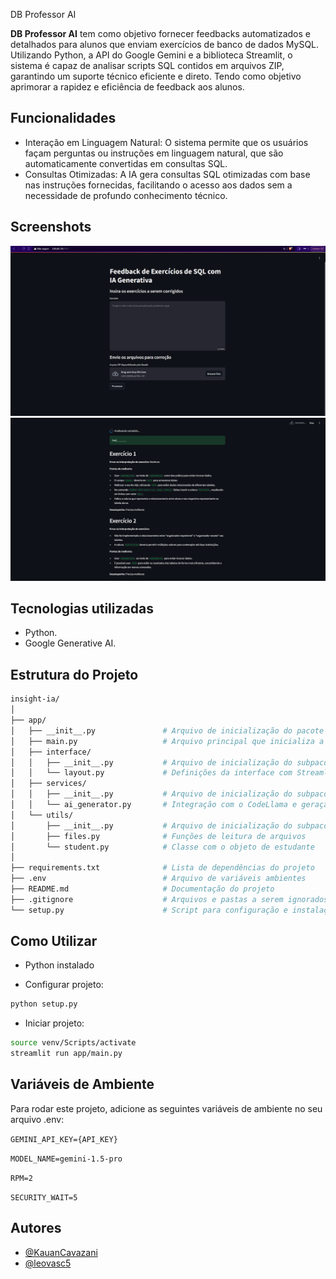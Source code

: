 DB Professor AI

**DB Professor AI** tem como objetivo fornecer feedbacks automatizados e detalhados para alunos que enviam exercícios de banco de dados MySQL. Utilizando Python, a API do Google Gemini e a biblioteca Streamlit, o sistema é capaz de analisar scripts SQL contidos em arquivos ZIP, garantindo um suporte técnico eficiente e direto. Tendo como objetivo aprimorar a rapidez e eficiência de feedback aos alunos.

## Funcionalidades

- Interação em Linguagem Natural: O sistema permite que os usuários façam perguntas ou instruções em linguagem natural, que são automaticamente convertidas em consultas SQL.
- Consultas Otimizadas: A IA gera consultas SQL otimizadas com base nas instruções fornecidas, facilitando o acesso aos dados sem a necessidade de profundo conhecimento técnico.

## Screenshots

![Home](./assets/screenshot-home.PNG)
![Result](./assets/screenshot-result.PNG)
## Tecnologias utilizadas

- Python.
- Google Generative AI.


## Estrutura do Projeto

```bash
insight-ia/
│
├── app/
│   ├── __init__.py               # Arquivo de inicialização do pacote `app`
│   ├── main.py                   # Arquivo principal que inicializa a aplicação Streamlit
│   ├── interface/
│   │   ├── __init__.py           # Arquivo de inicialização do subpacote `interface`
│   │   └── layout.py             # Definições da interface com Streamlit
│   ├── services/
│   │   ├── __init__.py           # Arquivo de inicialização do subpacote `services`
│   │   └── ai_generator.py       # Integração com o CodeLlama e geração de queries
│   └── utils/
│       ├── __init__.py           # Arquivo de inicialização do subpacote `utils`
│       ├── files.py              # Funções de leitura de arquivos
│       └── student.py            # Classe com o objeto de estudante
│
├── requirements.txt              # Lista de dependências do projeto
├── .env                          # Arquivo de variáveis ambientes
├── README.md                     # Documentação do projeto
├── .gitignore                    # Arquivos e pastas a serem ignorados pelo Git
└── setup.py                      # Script para configuração e instalação do projeto
```
    
## Como Utilizar

- Python instalado

- Configurar projeto:
```bash
python setup.py
```

- Iniciar projeto:
```bash
source venv/Scripts/activate
streamlit run app/main.py
```

## Variáveis de Ambiente

Para rodar este projeto, adicione as seguintes variáveis de ambiente no seu arquivo .env:

`GEMINI_API_KEY={API_KEY}`

`MODEL_NAME=gemini-1.5-pro`

`RPM=2`

`SECURITY_WAIT=5`


## Autores

- [@KauanCavazani](https://www.github.com/KauanCavazani)
- [@leovasc5](https://www.github.com/leovasc5)

